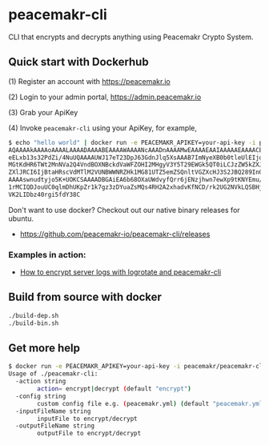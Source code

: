 # peacemakr-cli
CLI that encrypts and decrypts anything using Peacemakr Crypto System.

## Quick start with Dockerhub
 (1) Register an account with https://peacemakr.io
 
 (2) Login to your admin portal, https://admin.peacemakr.io

 (3) Grab your ApiKey

 (4) Invoke `peacemakr-cli` using your ApiKey, for example,
```sh
$ echo "hello world" | docker run -e PEACEMAKR_APIKEY=your-api-key -i peacemakr/peacemakr-cli
AQAAAAkAAAAoAAAALAAAADAAAABEAAAAWAAAANcAAADnAAAAMwEAAAAEAAIAAAAAEAAAACEI
eELxb13s32PdZi/4NuUQAAAAUWJ17eT23DpJ63GdnJlq5XsAAAB7ImNyeXB0b0tleUlEIjoi
MGtKdHR6TWt2MnNVa2Q4VndBOXNBckdVaWFZOHI2MHgyV3Y5T29EWGk5QT0iLCJzZW5kZXJL
ZXlJRCI6IjBtaHRscVdMTlM2VUNBWWNRZHk1MG81UTZ5emZSQnltVGZXcHJ3S2JBQ289In0M
AAAAswnudtyjo5K+UOKCSAAAADBGAiEA6b68OXaUWdvyfQrr6jENzjhwn7ewXp9tKNYEmu/W
1rMCIQDJouUC0qlmDhUKpZr1k7gz3zDYuaZsMQs4RH2A2xhadvKfNCD/rk2UG2NVkLQSBHjF
VK2LIDbz40rgi5fdY38C
```

Don't want to use docker? Checkout out our native binary releases for ubuntu.
 * https://github.com/peacemakr-io/peacemakr-cli/releases
 
### Examples in action:
 * [How to encrypt server logs with logrotate and peacemakr-cli](https://medium.com/@danielhuang37/encrypting-all-your-logs-in-2-easy-steps-using-logrotate-and-peacemakr-8ad9cbfe1b4c) 

## Build from source with docker
```sh
./build-dep.sh 
./build-bin.sh
```

## Get more help
```sh
$ docker run -e PEACEMAKR_APIKEY=your-api-key -i peacemakr/peacemakr-cli ./peacemakr-cli -help
Usage of ./peacemakr-cli:
  -action string
    	action= encrypt|decrypt (default "encrypt")
  -config string
    	custom config file e.g. (peacemakr.yml) (default "peacemakr.yml")
  -inputFileName string
    	inputFile to encrypt/decrypt
  -outputFileName string
    	outputFile to encrypt/decrypt
```

